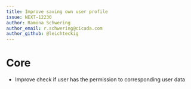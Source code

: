 ```yaml
---
title: Improve saving own user profile
issue: NEXT-12230
author: Ramona Schwering
author_email: r.schwering@cicada.com
author_github: @leichteckig
---
```

# Core
* Improve check if user has the permission to corresponding user data
